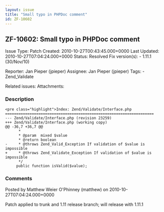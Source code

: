 ```yaml
---
layout: issue
title: "Small typo in PHPDoc comment"
id: ZF-10602
---
```


ZF-10602: Small typo in PHPDoc comment
--------------------------------------

 Issue Type: Patch Created: 2010-10-27T00:43:45.000+0000 Last Updated: 2010-10-27T07:04:24.000+0000 Status: Resolved Fix version(s): - 1.11.1 (30/Nov/10)
 
 Reporter:  Jan Pieper (jpieper)  Assignee:  Jan Pieper (jpieper)  Tags: - Zend\_Validate
 
 Related issues: 
 Attachments: 
### Description

 
    <pre class="highlight">Index: Zend/Validate/Interface.php
    ===================================================================
    --- Zend/Validate/Interface.php (revision 23259)
    +++ Zend/Validate/Interface.php (working copy)
    @@ -36,7 +36,7 @@
          *
          * @param  mixed $value
          * @return boolean
    -     * @throws Zend_Valid_Exception If validation of $value is impossible
    +     * @throws Zend_Validate_Exception If validation of $value is impossible
          */
         public function isValid($value);


 

 

### Comments

Posted by Matthew Weier O'Phinney (matthew) on 2010-10-27T07:04:24.000+0000

Patch applied to trunk and 1.11 release branch; will release with 1.11.1

 

 
